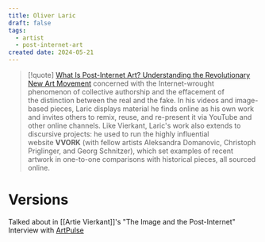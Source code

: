 ```yaml
---
title: Oliver Laric
draft: false
tags:
  - artist
  - post-internet-art
created date: 2024-05-21
---
```

> [!quote] [What Is Post-Internet Art? Understanding the Revolutionary New Art Movement](https://www.artspace.com/magazine/interviews_features/trend_report/post_internet_art-52138)
> concerned with the Internet-wrought phenomenon of collective authorship and the effacement of the distinction between the real and the fake. In his videos and image-based pieces, Laric displays material he finds online as his own work and invites others to remix, reuse, and re-present it via YouTube and other online channels. Like Vierkant, Laric's work also extends to discursive projects: he used to run the highly influential website **VVORK** (with fellow artists Aleksandra Domanovic, Christoph Priglinger, and Georg Schnitzer), which set examples of recent artwork in one-to-one comparisons with historical pieces, all sourced online.

# Versions
Talked about in [[Artie Vierkant]]'s "The Image and the Post-Internet"
Interview with [ArtPulse](https://artpulsemagazine.com/the-real-thing-interview-with-oliver-laric)
